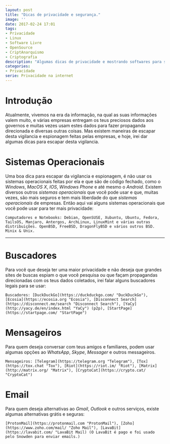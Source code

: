 ```yaml
---
layout: post
title: "Dicas de privacidade e segurança."
image: ''
date: 2017-02-24 17:01
tags:
- Privacidade
- Linux
- Software Livre
- OpenSource
- CriptAnarquismo
- Criptografia
description: "Algumas dicas de privacidade e mostrando softwares para se ter uma maior privacidade na internet."
categories:
- Privacidade
serie: Privacidade na internet
---
```


# Introdução

Atualmente, vivemos na era da informação, na qual as suas informações valem muito, e várias empresas entregam os teus preciosos dados aos governos e muitas vezes usam estes dados para fazer propaganda direcionada e diversas outras coisas. Mas existem maneiras de escapar desta vigilancia e espionagem feitas pelas empresas, e hoje, irei dar algumas dicas para escapar desta vigilancia.

# Sistemas Operacionais

Uma boa dica para escapar da vigilancia e espionagem, é não usar os sistemas operacionais feitas por ela e que são de código fechado, como o *Windows*, *MacOS X*, *IOS*, *Windows Phone* e até mesmo o *Android*. Existem diversos outros *sistemas operacionais* que você pode usar e que, muitas vezes, são mais seguros e tem mais liberdade do que *sistemas operacionais* de empresas. Então aqui vai alguns sistemas operacionais que você pode usar para ter mais privacidade:

~~~
Computadores e Notebooks: Debian, OpenSUSE, Xubuntu, Ubuntu, Fedora, TailsOS, Manjaro, Antergos, ArchLinux, LinuxMint e várias outras distribuições. OpenBSD, FreeBSD, DragonFlyBSD e vários outros BSD. Minix & Unix.

~~~

---

# Buscadores

Para você que deseja ter uma maior privacidade e não deseja que grandes sites de buscas espiam o que você pesquisa ou que façam propagandas direcionadas com os teus dados coletados, irei falar alguns buscadores legais para se usar:

~~~
Buscadores: [DuckDuckGo](https://duckduckgo.com/ "DuckDuckGo"), [Ecosia](https://ecosia.org "Ecosia"), [Disconnect Search](https://disconnect.me/search "Disconnect Search"), [YaCy](http://yacy.de/en/index.html "YaCy") (p2p), [StartPage](https://startpage.com/ "StartPage")
~~~

# Mensageiros

Para quem deseja conversar com teus amigos e familiares, podem usar algumas opções ao *WhatsApp*, *Skype*, *Messager* e outros messageiros.

~~~
Mensageiros: [Telegram](https://telegram.org "Telegram"), [Tox](https://tox.chat "Tox"), [Riot](https://riot.im/ "Riot"), [Matrix](http://matrix.org/ "Matrix"), [CryptoCat](https://crypto.cat/ "CryptoCat")
~~~

# Email

Para quem deseja alternativas ao *Gmail*, *Outlook* e outros serviços, existe algumas alternativas grátis e seguras:

~~~
[ProtonMail](https://protonmail.com "ProtonMail"), [Zoho](https://www.zoho.com/mail/ "Zoho Mail"), [LavaBit](https://lavabit.com/ "LavaBit Mail) (O LavaBit é pago e foi usado pelo Snowden para enviar emails.)
~~~


